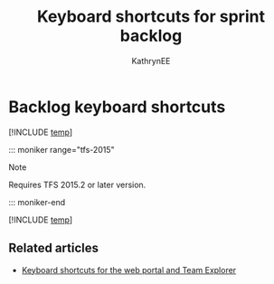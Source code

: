 ﻿---
title: Keyboard shortcuts for sprint backlog
titleSuffix: Azure Boards
description: Use keyboard shortcuts in the web portal product, portfolio, and sprint backlogs 
ms.custom: seodec18  
ms.technology: devops-agile
ms.prod: devops
ms.assetid: 
ms.manager: mijacobs
ms.author: kaelli
author: KathrynEE
ms.topic: reference
monikerRange: '>= tfs-2015'
ms.date: 11/19/2018
---


# Backlog keyboard shortcuts

[!INCLUDE [temp](../includes/version-vsts-tfs-2015-on.md)] 

::: moniker range="tfs-2015"

> [!NOTE]   
> Requires TFS 2015.2 or later version.

::: moniker-end


[!INCLUDE [temp](../../includes/keyboard-shortcuts/work-backlog-shortcuts.md)] 


## Related articles

- [Keyboard shortcuts for the web portal and Team Explorer](../../project/navigation/keyboard-shortcuts.md)


